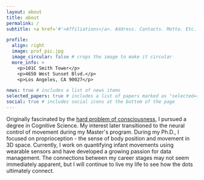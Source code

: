 ```yaml
---
layout: about
title: about
permalink: /
subtitle: <a href='#'>Affiliations</a>. Address. Contacts. Motto. Etc.

profile:
  align: right
  image: prof_pic.jpg
  image_circular: false # crops the image to make it circular
  more_info: >
    <p>101C Smith Tower</p>
    <p>4650 West Sunset Blvd.</p>
    <p>Los Angeles, CA 90027</p>

news: true # includes a list of news items
selected_papers: true # includes a list of papers marked as "selected={true}"
social: true # includes social icons at the bottom of the page
---
```


Originally fascinated by the <a href='https://en.wikipedia.org/wiki/Hard_problem_of_consciousness'>hard problem of consciousness</a>, I pursued a degree in Cognitive Science. My interest later transitioned to the neural control of movement during my Master's program. During my Ph.D., I focused on proprioception - the sense of body position and movement in 3D space. Currently, I work on quantifying infant movements using wearable sensors and have developed a growing passion for data management. The connections between my career stages may not seem immediately apparent, but I will continue to live my life to see how the dots ultimately connect.
